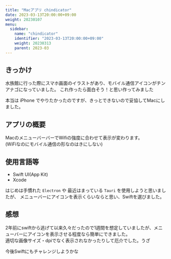 ```yaml
---
title: "Macアプリ chindicator"
date: 2023-03-13T20:00:00+09:00
weight: 20230107
menu:
  sidebar:
    name: "chindicator"
    identifier: "2023-03-13T20:00:00+09:00"
    weight: 20230313
    parent: 2023-03
---
```


## きっかけ
水族館に行った際にスマホ画面のイラストがあり、モバイル通信アイコンがチンアナゴになっていました。
これ作ったら面白そう！と思い作ってみました

本当は iPhone でやりたかったのですが、きっとできないので妥協してMacにしました。

## アプリの概要
MacのメニューバーバーでWifiの強度に合わせて表示が変わります。  
(WiFiなのにモバイル通信の形なのはきにしない)

## 使用言語等
- Swift UI(App Kit)
- Xcode

はじめは手慣れた `Electron` や 最近はまっている `Tauri` を使用しようと思いましたが、
メニューバーにアイコンを表示くらいならと思い、Swiftを選びました。

## 感想
2年前にswiftから逃げて以来久々だったので1週間を想定していましたが、メニューバーにアイコンを表示させる程度なら簡単にできました。  
適切な画像サイズ・dpiでなく表示されなかったりして厄介でした。うざ

今後Swiftにもチャレンジしようかな
